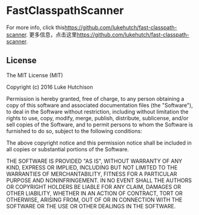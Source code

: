 # FastClasspathScanner

For more info, click this<a href="https://github.com/lukehutch/fast-classpath-scanner">https://github.com/lukehutch/fast-classpath-scanner</a>.
更多信息，点击这里<a href="https://github.com/lukehutch/fast-classpath-scanner">https://github.com/lukehutch/fast-classpath-scanner</a>.
## License

The MIT License (MIT)

Copyright (c) 2016 Luke Hutchison
 
Permission is hereby granted, free of charge, to any person obtaining a copy of this software and associated documentation files (the "Software"), to deal in the Software without restriction, including without limitation the rights to use, copy, modify, merge, publish, distribute, sublicense, and/or sell copies of the Software, and to permit persons to whom the Software is furnished to do so, subject to the following conditions:
 
The above copyright notice and this permission notice shall be included in all copies or substantial portions of the Software.
 
THE SOFTWARE IS PROVIDED "AS IS", WITHOUT WARRANTY OF ANY KIND, EXPRESS OR IMPLIED, INCLUDING BUT NOT LIMITED TO THE WARRANTIES OF MERCHANTABILITY, FITNESS FOR A PARTICULAR PURPOSE AND NONINFRINGEMENT. IN NO EVENT SHALL THE AUTHORS OR COPYRIGHT HOLDERS BE LIABLE FOR ANY CLAIM, DAMAGES OR OTHER LIABILITY, WHETHER IN AN ACTION OF CONTRACT, TORT OR OTHERWISE, ARISING FROM, OUT OF OR IN CONNECTION WITH THE SOFTWARE OR THE USE OR OTHER DEALINGS IN THE SOFTWARE.
